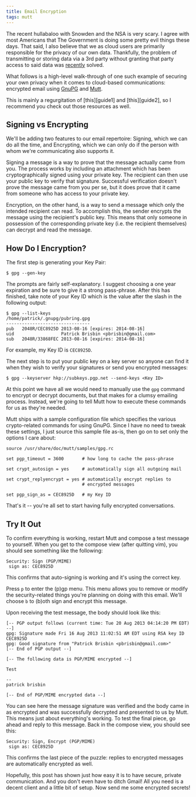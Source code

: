 ```yaml
---
title: Email Encryption
tags: mutt
---
```


The recent hullabaloo with Snowden and the NSA is very scary. I agree 
with most Americans that The Government is doing some pretty evil things 
these days. That said, I also believe that we as cloud users are 
primarily responsible for the privacy of our own data. Thankfully, the 
problem of transmitting or storing data via a 3rd party without granting 
that party access to said data was [recently][] solved.

[recently]: http://en.wikipedia.org/wiki/Pretty_Good_Privacy

What follows is a high-level walk-through of one such example of 
securing your own privacy when it comes to cloud-based communications: 
encrypted email using [GnuPG][] and [Mutt][].

[gnupg]: http://www.gnupg.org/
[mutt]: http://www.mutt.org/

<div class="well">
This is mainly a regurgitation of [this][guide1] and [this][guide2], so 
I recommend you check out those resources as well.
</div>

[guide1]: http://jasonwryan.com/blog/2013/07/20/gnupg/
[guide2]: http://codesorcery.net/old/mutt/mutt-gnupg-howto

## Signing vs Encrypting

We'll be adding two features to our email repertoire: Signing, which we 
can do all the time, and Encrypting, which we can only do if the person 
with whom we're communicating also supports it.

Signing a message is a way to prove that the message actually came from 
you. The process works by including an attachment which has been 
cryptographically signed using your private key. The recipient can then 
use your public key to verify that signature. Successful verification 
doesn't prove the message came from you per se, but it does prove that 
it came from someone who has access to your private key.

Encryption, on the other hand, is a way to send a message which only the 
intended recipient can read. To accomplish this, the sender encrypts the 
message using the recipient's public key. This means that only someone 
in possession of the corresponding private key (i.e. the recipient 
themselves) can decrypt and read the message.

## How Do I Encryption?

The first step is generating your Key Pair:

```
$ gpg --gen-key
```

The prompts are fairly self-explanatory. I suggest choosing a one year 
expiration and be sure to give it a strong pass-phrase. After this has 
finished, take note of your Key ID which is the value after the slash in 
the following output:

```
$ gpg --list-keys
/home/patrick/.gnupg/pubring.gpg
--------------------------------
pub   2048R/CEC8925D 2013-08-16 [expires: 2014-08-16]
uid                  Patrick Brisbin <pbrisbin@gmail.com>
sub   2048R/33868FEC 2013-08-16 [expires: 2014-08-16]
```

For example, my Key ID is `CEC8925D`.

The next step is to put your public key on a key server so anyone can 
find it when they wish to verify your signatures or send you encrypted 
messages:

```
$ gpg --keyserver hkp://subkeys.pgp.net --send-keys <Key ID>
```

At this point we have all we would need to manually use the `gpg` 
command to encrypt or decrypt documents, but that makes for a clumsy 
emailing process. Instead, we're going to tell Mutt how to execute 
these commands for us as they're needed.

Mutt ships with a sample configuration file which specifies the various 
crypto-related commands for using GnuPG. Since I have no need to tweak 
these settings, I just source this sample file as-is, then go on to set 
only the options I care about:

```
source /usr/share/doc/mutt/samples/gpg.rc

set pgp_timeout = 3600       # how long to cache the pass-phrase

set crypt_autosign = yes     # automatically sign all outgoing mail

set crypt_replyencrypt = yes # automatically encrypt replies to 
                             # encrypted messages

set pgp_sign_as = CEC8925D   # my Key ID
```

That's it -- you're all set to start having fully encrypted 
conversations.

## Try It Out

To confirm everything is working, restart Mutt and compose a test message 
to yourself. When you get to the compose view (after quitting vim), you 
should see something like the following:

```
Security: Sign (PGP/MIME)
 sign as: CEC8925D
```

This confirms that auto-signing is working and it's using the correct 
key.

Press `p` to enter the (p)gp menu. This menu allows you to remove or 
modify the security-related things you're planning on doing with this 
email. We'll choose `b` to (b)oth sign and encrypt this message.

Upon receiving the test message, the body should look like this:

```
[-- PGP output follows (current time: Tue 20 Aug 2013 04:14:20 PM EDT) --]
gpg: Signature made Fri 16 Aug 2013 11:02:51 AM EDT using RSA key ID CEC8925D
gpg: Good signature from "Patrick Brisbin <pbrisbin@gmail.com>"
[-- End of PGP output --]

[-- The following data is PGP/MIME encrypted --]

Test

--
patrick brisbin

[-- End of PGP/MIME encrypted data --]
```

You can see here the message signature was verified and the body came in 
as encrypted and was successfully decrypted and presented to us by Mutt. 
This means just about everything's working. To test the final piece, go 
ahead and reply to this message. Back in the compose view, you should 
see this:

```
Security: Sign, Encrypt (PGP/MIME)
 sign as: CEC8925D
```

This confirms the last piece of the puzzle: replies to encrypted 
messages are automatically encrypted as well.

Hopefully, this post has shown just how easy it is to have secure, 
private communication. And you don't even have to ditch Gmail! All you 
need is a decent client and a little bit of setup. Now send me some 
encrypted secrets!
